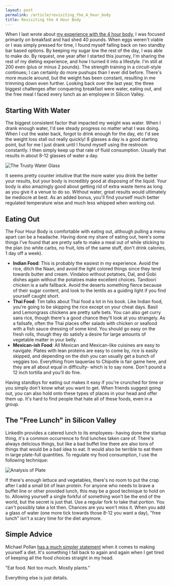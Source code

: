 ```yaml
---
layout: post
permalink: /article/revisiting_the_4_hour_body
title: Revisiting the 4 Hour Body
---
```


When I last wrote about [my experience with the 4 hour body](/article/4_hour_body), I was focused primarily on breakfast and had shed 40 pounds. When eggs weren't viable or I was simply pressed for time, I found myself falling back on two standby bar based options. By keeping my sugar low the rest of the day, I was able to make do. By request, one year after I started this journey, I'm sharing the rest of my dieting experience, and how I turned it into a lifestyle. I'm still at 200 even (plus or minus 2 pounds). The strength training in a circuit-style continues; I can certainly do more pushups than I ever did before. There's more muscle around, but the weight has been constant, resulting in me trimming down even further. Looking back over the last year, the three biggest challenges after conquering breakfast were water, eating out, and the free meal I faced every lunch as an employee in Silicon Valley.

## Starting With Water
The biggest consistent factor that impacted my weight was water. When I drank enough water, I'd see steady progress no matter what I was doing. When I cut the water back, forgot to drink enough for the day, etc I'd see the weight loss stall out really quickly! 8 glasses a day is a good starting point, but for me I just drank until I found myself using the restroom constantly. I then simply keep up that rate of fluid consumption. Usually that results in about 8-12 glasses of water a day.

![The Trusty Water Glass](https://lh6.googleusercontent.com/-1JPvKdsFH-k/Tw43gumt61I/AAAAAAAAA4A/RBIe23nmFXQ/s200/IMG_20120111_171251.jpg)

It seems pretty counter intuitive that the more water you drink the better your results, but your body is incredibly good at disposing of the liquid. Your body is also amazingly good about getting rid of extra waste items as long as you give it a venue to do so. Without water, great results would ultimately be mediocre at best. As an added bonus, you'll find yourself much better regulated temperature wise and much less whipped when working out.

## Eating Out
The Four Hour Body is comfortable with eating out, although pulling a menu apart can be a headache. Having done my share of eating out, here's some things I've found that are pretty safe to make a meal out of while sticking to the plan (no white carbs, no fruit, lots of the same stuff, don't drink calories, 1 day off a week).

* **Indian Food**: This is probably the easiest in my experience. Avoid the rice, ditch the Naan, and avoid the light colored things since they tend towards butter and cream. Vindaloo without potatoes, Dal, and Gobi dishes again without the potatoes make excellent choices. Tandoori chicken is a safe fallback. Avoid the deserts something fierce because of their sugar content, and look to the lentils as a guiding light if you find yourself caught short.
* **Thai Food**: Tim talks about Thai food a lot in his book. Like Indian food, you're going to be skipping the rice except on your cheat days. Basil and Lemongrass chickens are pretty safe bets. You can also get curry sans rice, though there's a good chance they'll look at you strangely. As a failsafe, often the Thai places offer salads with chicken or seafood with a fish sauce dressing of some kind. You should go easy on the fresh rolls, though they do satisfy a desire for large amounts of vegetable matter in your belly.
* **Mexican-ish Food**: All Mexican and Mexican-like cuisines are easy to navigate. Plates with lean proteins are easy to come by, rice is easily skipped, and depending on the dish you can usually get a bunch of veggies too. Everything from taquerias to Chipotle is fair game here, and they are all about equal in difficulty- which is to say none. Don't pound a 12 inch tortilla and you'll do fine.

Having standbys for eating out makes it easy if you're crunched for time or you simply don't know what you want to get. When friends suggest going out, you can also hold onto these types of places in your head and offer them up. It's hard to find people that hate all of these foods, even in a group.

## The "Free Lunch" in Silicon Valley
LinkedIn provides a catered lunch to its employees- having done the startup thing, it's a common occurrence to find lunches taken care of. There's always delicious things, but like a bad buffet line there are also tons of things that would be a bad idea to eat. It would also be terrible to eat them in large plate-full quantities. To regulate my food consumption, I use the following technique:

![Analysis of Plate](https://lh5.googleusercontent.com/-ytSukspWkYs/Tw42U7ljBFI/AAAAAAAAA3k/_uPmT9jzLLM/s200/screenshot_01.jpg)

If there's enough lettuce and vegetables, there's no room to put the crap after I add a small bit of lean protein. For anyone who needs to brave a buffet line or other provided lunch, this may be a good technique to hold on to. Allowing yourself a single forkful of something won't be the end of the world, but the secret is just that. Use a regular fork to take that portion. You can't possibly take a lot then. Chances are you won't miss it. When you add a glass of water (one more tick towards those 8-12 you want a day), "free lunch" isn't a scary time for the diet anymore.

## Simple Advice
Michael Pollan [has a much simpler statement](http://www.nytimes.com/2007/01/28/magazine/28nutritionism.t.html?pagewanted=all) when it comes to making yourself a diet. It's something I fall back to again and again when I get tired of keeping all the food choices straight in my head.

"Eat food. Not too much. Mostly plants."

Everything else is just details.

